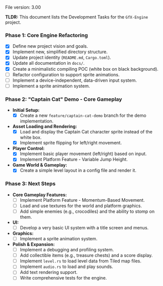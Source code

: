 File version: 3.00

**TLDR:**
This document lists the Development Tasks for the `GfX-Engine` project.

### Phase 1: Core Engine Refactoring

- [x] Define new project vision and goals.
- [x] Implement new, simplified directory structure.
- [x] Update project identity (`README.md`, `Cargo.toml`).
- [x] Update all documentation in `docs/`.
- [x] Create a minimalistic compiling POC (white box on black background).
- [ ] Refactor configuration to support sprite animations.
- [ ] Implement a device-independent, data-driven input system.
- [ ] Implement a sprite animation system.

### Phase 2: "Captain Cat" Demo - Core Gameplay

-   **Initial Setup:**
    -   [x] Create a new `feature/captain-cat-demo` branch for the demo implementation.
-   **Asset Loading and Rendering:**
    -   [x] Load and display the Captain Cat character sprite instead of the white box.
    -   [x] Implement sprite flipping for left/right movement.
-   **Player Control:**
    -   [x] Implement basic player movement (left/right) based on input.
    -   [x] Implement Platform Feature - Variable Jump Height.
-   **Game World & Gameplay:**
    -   [x] Create a simple level layout in a config file and render it.

### Phase 3: Next Steps

-   **Core Gameplay Features:**
    -   [ ] Implement Platform Feature - Momentum-Based Movement.
    -   [ ] Load and use textures for the world and platform graphics.
    -   [ ] Add simple enemies (e.g., crocodiles) and the ability to stomp on them.
-   **UI:**
    -   [ ] Develop a very basic UI system with a title screen and menus.
-   **Graphics:**
    -   [ ] Implement a sprite animation system.
-   **Polish & Expansion:**
    -   [ ] Implement a debugging and profiling system.
    -   [ ] Add collectible items (e.g., treasure chests) and a score display.
    -   [ ] Implement `level.rs` to load level data from Tiled map files.
    -   [ ] Implement `audio.rs` to load and play sounds.
    -   [ ] Add text rendering support.
    -   [ ] Write comprehensive tests for the engine.